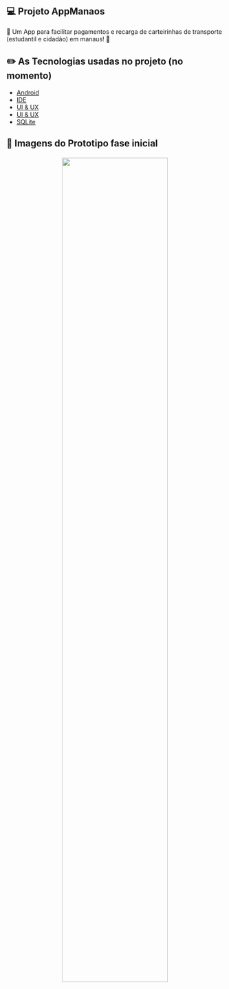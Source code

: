 ## 💻 Projeto AppManaos
 :rocket: Um App para facilitar pagamentos e recarga de carteirinhas de transporte (estudantil e cidadão) em manaus! :rocket:
 
 ## :pencil2: As Tecnologias usadas no projeto (no momento)
 - [Android](https://developer.android.com)
 - [IDE](https://developer.android.com/studio)
 - [UI & UX](https://marvelapp.com)
 - [UI & UX](https://www.figma.com)
- [SQLite](https://www.sqlite.org)

<h2> 📱 Imagens do Prototipo fase inicial 
<p  align="center">
 <img src="https://github.com/cabral33/AppManaos/blob/master/Prototipos/PrototipoManaos.png?raw=true" width=70% />
 </p>
 </h2>
 


